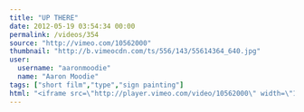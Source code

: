 ```yaml
---
title: "UP THERE"
date: 2012-05-19 03:54:34 00:00
permalink: /videos/354
source: "http://vimeo.com/10562000"
thumbnail: "http://b.vimeocdn.com/ts/556/143/55614364_640.jpg"
user:
  username: "aaronmoodie"
  name: "Aaron Moodie"
tags: ["short film","type","sign painting"]
html: "<iframe src=\"http://player.vimeo.com/video/10562000\" width=\"1280\" height=\"720\" frameborder=\"0\" webkitallowfullscreen mozallowfullscreen allowfullscreen></iframe>"
---
```


